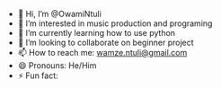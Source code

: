 - 👋 Hi, I’m @OwamiNtuli
- 👀 I’m interested in music production and programing 
- 🌱 I’m currently learning how to use python 
- 💞️ I’m looking to collaborate on beginner project
- 📫 How to reach me: wamze.ntuli@gmail.com
- 😄 Pronouns: He/Him
- ⚡ Fun fact: 

<!---
OwamiNtuli/OwamiNtuli is a ✨ special ✨ repository because its `README.md` (this file) appears on your GitHub profile.
You can click the Preview link to take a look at your changes.
--->
